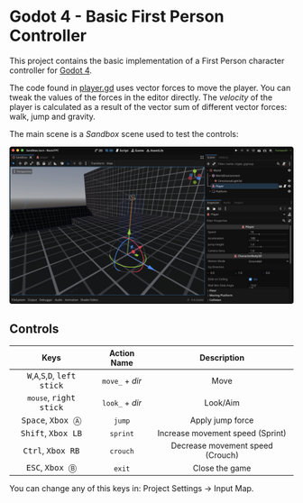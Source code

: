 # Godot 4 - Basic First Person Controller
This project contains the basic implementation of a First Person character controller for [Godot 4](https://godotengine.org).

The code found in [player.gd](Player/player.gd) uses vector forces to move the player. You can tweak the values of the forces in the editor directly. The _velocity_ of the player is calculated as a result of the vector sum of different vector forces: walk, jump and gravity.

The main scene is a _Sandbox_ scene used to test the controls:

![EditorView](Assets/BasicFPCScreenshot.png)

## Controls
| Keys | Action Name | Description |
|:------:|:-------------:|:-------------:|
| <kbd>W</kbd>,<kbd>A</kbd>,<kbd>S</kbd>,<kbd>D</kbd>, <kbd>left stick</kbd> | `move_` + _dir_ | Move |
| `mouse`, <kbd>right stick</kbd> | `look_` + _dir_ | Look/Aim |
| <kbd>Space</kbd>, <kbd>Xbox Ⓐ</kbd> | `jump` | Apply jump force |
| <kbd>Shift</kbd>, <kbd>Xbox LB</kbd> | `sprint` | Increase movement speed (Sprint) |
| <kbd>Ctrl</kbd>, <kbd>Xbox RB</kbd> | `crouch` | Decrease movement speed (Crouch) |
| <kbd>ESC</kbd>, <kbd>Xbox Ⓑ</kbd> | `exit` | Close the game |

You can change any of this keys in: Project Settings → Input Map.
